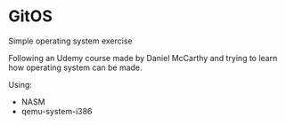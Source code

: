 # GitOS
Simple operating system exercise

Following an Udemy course made by Daniel McCarthy and trying to learn how operating system can be made.

Using:
* NASM
* qemu-system-i386